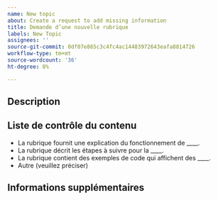 ```yaml
---
name: New topic
about: Create a request to add missing information
title: Demande d’une nouvelle rubrique
labels: New Topic
assignees: ''
source-git-commit: 0df07e865c3c4fc4ac14483972643eafa8814726
workflow-type: tm+mt
source-wordcount: '36'
ht-degree: 8%

---
```



## Description

<!-- (REQUIRED) What topic is missing? -->

## Liste de contrôle du contenu

<!-- (REQUIRED) List specific information or details to include in this topic. -->

<!-- Use the following list as a starting point -->

- La rubrique fournit une explication du fonctionnement de ____.
- La rubrique décrit les étapes à suivre pour la ____.
- La rubrique contient des exemples de code qui affichent des ____.
- Autre (veuillez préciser)

## Informations supplémentaires

<!-- (OPTIONAL) Any information you already know or other online resources that cover this topic -->

<!--
Thank you for taking the time to report this issue!
GitHub Issues in this repo should relate to the applicable codebase.

Before submitting this issue, make sure you are complying with our Code of Conduct:
https://github.com/AdobeDocs/commerce-operations.en/blob/main/code-of-conduct.md

Issues that do not comply with our Code of Conduct or do not contain enough information may be closed at the maintainers' discretion.

Feel free to remove this section before creating this issue.
-->

